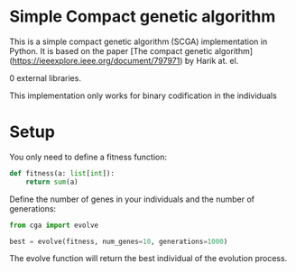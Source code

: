 # Simple Compact genetic algorithm

This is a simple compact genetic algorithm (SCGA) implementation in Python. 
It is based on the paper [The compact genetic algorithm]
(https://ieeexplore.ieee.org/document/797971) by Harik at. el.

0 external libraries.

This implementation only works for binary codification in the individuals

# Setup

You only need to define a fitness function:

```py
def fitness(a: list[int]):
    return sum(a)
```

Define the number of genes in your individuals and the number of generations:

```py
from cga import evolve

best = evolve(fitness, num_genes=10, generations=1000)
```

The evolve function will return the best individual of the evolution process.
